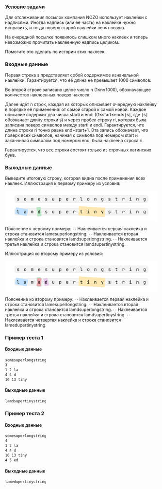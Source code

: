### Условие задачи

Для отслеживания посылок компания NOZO использует наклейки с надписями. Иногда надпись (или её часть) на наклейке нужно исправить, и тогда поверх старой наклейки лепят новую.

На очередной посылке появилось слишком много наклеек и теперь невозможно прочитать наклеенную надпись целиком.

Помогите это сделать по истории этих наклеек.

### Входные данные
Первая строка s представляет собой содержимое изначальной наклейки. Гарантируется, что её длина не превышает 1000 символов.

Во второй строке записано целое число n (1≤n≤1000), обозначающее количество наклеенных поверх наклеек.

Далее идёт n строк, каждая из которых описывает очередную наклейку в порядке её применения: от самой старой к самой новой. Каждое описание содержит два числа starti​ и endi​ ((1≤start≤end≤∣s∣, где ∣s∣ обозначает длину строки s) и через пробел строку ri​, которая была записана поверх символов между starti​ и endi​. Гарантируется, что длина строки ri​ точно равна end−start+1. Эта запись обозначает, что поверх всех символов, начиная с символа под номером start и заканчивая символом под номером end, была наклеена строка ri​.

Гарантируется, что все строки состоят только из строчных латинских букв.

### Выходные данные

Выведите итоговую строку, которая видна после применения всех наклеек. Иллюстрация к первому примеру из условия:

![first](./858091dc711ebdbcb1a2a0059f374a93.jpg)

Пояснение к первому примеру:
∙
∙ Наклеивается первая наклейка и строка становится lamesuperlongstring.
∙
∙ Наклеивается вторая наклейка и строка становится lamdsuperlongstring.
∙
∙ Наклеивается третья наклейка и строка становится lamdsupertinystring.

Иллюстрация ко второму примеру из условия:

![second](b49c6cff19fe33a2d06f922540264189.png)

Пояснение ко второму примеру:
∙
∙ Наклеивается первая наклейка и строка становится lamesuperlongstring.
∙
∙ Наклеивается вторая наклейка и строка становится lamdsuperlongstring.
∙
∙ Наклеивается третья наклейка и строка становится lamdsupertinystring.
∙
∙ Наклеивается четвертая наклейка и строка становится lamedupertinystring.

### Пример теста 1

#### Входные данные

```
somesuperlongstring
3
1 2 la
4 4 d
10 13 tiny
```

#### Выходные данные

```
lamdsupertinystring
```

### Пример теста 2

#### Входные данные

```
somesuperlongstring
4
1 2 la
4 4 d
10 13 tiny
4 5 ed
```

#### Выходные данные

```
lamedupertinystring
```
